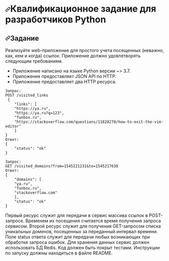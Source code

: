 <h1><a id="user-content-квалификационное-задание-для-разработчиков-python" class="anchor" aria-hidden="true" href="#квалификационное-задание-для-разработчиков-python"><svg class="octicon octicon-link" viewBox="0 0 16 16" version="1.1" width="16" height="16" aria-hidden="true"><path fill-rule="evenodd" d="M7.775 3.275a.75.75 0 001.06 1.06l1.25-1.25a2 2 0 112.83 2.83l-2.5 2.5a2 2 0 01-2.83 0 .75.75 0 00-1.06 1.06 3.5 3.5 0 004.95 0l2.5-2.5a3.5 3.5 0 00-4.95-4.95l-1.25 1.25zm-4.69 9.64a2 2 0 010-2.83l2.5-2.5a2 2 0 012.83 0 .75.75 0 001.06-1.06 3.5 3.5 0 00-4.95 0l-2.5 2.5a3.5 3.5 0 004.95 4.95l1.25-1.25a.75.75 0 00-1.06-1.06l-1.25 1.25a2 2 0 01-2.83 0z"></path></svg></a>Квалификационное задание для разработчиков Python</h1>
<h2><a id="user-content-задание" class="anchor" aria-hidden="true" href="#задание"><svg class="octicon octicon-link" viewBox="0 0 16 16" version="1.1" width="16" height="16" aria-hidden="true"><path fill-rule="evenodd" d="M7.775 3.275a.75.75 0 001.06 1.06l1.25-1.25a2 2 0 112.83 2.83l-2.5 2.5a2 2 0 01-2.83 0 .75.75 0 00-1.06 1.06 3.5 3.5 0 004.95 0l2.5-2.5a3.5 3.5 0 00-4.95-4.95l-1.25 1.25zm-4.69 9.64a2 2 0 010-2.83l2.5-2.5a2 2 0 012.83 0 .75.75 0 001.06-1.06 3.5 3.5 0 00-4.95 0l-2.5 2.5a3.5 3.5 0 004.95 4.95l1.25-1.25a.75.75 0 00-1.06-1.06l-1.25 1.25a2 2 0 01-2.83 0z"></path></svg></a>Задание</h2>
<p>Реализуйте web-приложение для простого учета посещенных (неважно, как, кем и когда)
ссылок. Приложение должно удовлетворять следующим требованиям.</p>
<ul>
<li>Приложение написано на языке Python версии ~&gt; 3.7.</li>
<li>Приложение предоставляет JSON API по HTTP.</li>
<li>Приложение предоставляет два HTTP ресурса.</li>
</ul>
<pre><code>Запрос:
POST /visited_links
 {
    "links": [
    "https://ya.ru",
    "https://ya.ru?q=123",
    "funbox.ru",
    "https://stackoverflow.com/questions/11828270/how-to-exit-the-vim-editor"
    ]
}
Ответ:
{
    "status": "ok"
}
</code></pre>
<pre><code>Запрос:
GET /visited_domains?from=1545221231&amp;to=1545217638
Ответ:
{
    "domains": [
    "ya.ru",
    "funbox.ru",
    "stackoverflow.com"
    ],
    "status": "ok"
}
</code></pre>
Первый ресурс служит для передачи в сервис массива ссылок в POST-запросе. Временем их посещения считается время получения запроса сервисом.
Второй ресурс служит для получения GET-запросом списка уникальных доменов, посещенных за переданный интервал времени.
Поле status ответа служит для передачи любых возникающих при обработке запроса ошибок.
Для хранения данных сервис должен использовать БД Redis.
Код должен быть покрыт тестами.
Инструкции по запуску должны находиться в файле README.

